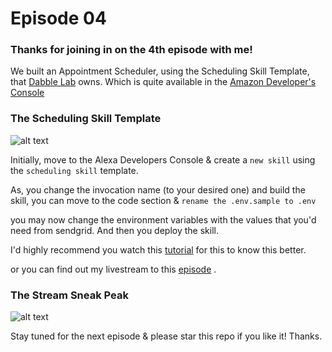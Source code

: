 # Episode 04

### Thanks for joining in on the 4th episode with me! 

We built an Appointment Scheduler, using the Scheduling Skill Template, that [Dabble Lab](https://www.dabblelab.com/templates) owns. Which is quite available in the [Amazon Developer's Console](https://developer.amazon.com/alexa/console/ask)

### The Scheduling Skill Template

![alt text](https://github.com/dabblelab/dabble-alexa-with-sohini/blob/main/Episode%204/Assets/Scheduling-Skill.png)

Initially, move to the Alexa Developers Console & create a `new skill` using the `scheduling skill` template.

As, you change the invocation name (to your desired one) and build the skill, you can move to the code section & `rename the .env.sample to .env`

you may now change the environment variables with the values that you'd need from sendgrid. And then you deploy the skill.

I'd highly recommend you watch this [tutorial](https://www.youtube.com/watch?v=BKPOcmVRAVU&t=801s) for this to know this better.

or you can find out my livestream to this [episode](https://www.youtube.com/watch?v=8vPHhPA1EMI&t=788s) .

### The Stream Sneak Peak

![alt text](https://github.com/dabblelab/dabble-alexa-with-sohini/blob/main/Episode%204/Assets/pic.png)

Stay tuned for the next episode & please star this repo if you like it! Thanks.